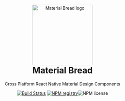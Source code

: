 <p align="center" style="margin-bottom: 0px !important;">
  <img width="200" src="https://avatars.githubusercontent.com/u/128695737?v=4" alt="Material Bread logo" align="center">
</p>
<h1 align="center" style="margin-top: 0px;">Material Bread</h1>

<p align="center" >Cross Platform React Native Material Design Components</p>

<div align="center" >

[![Build Status](https://img.shields.io/travis/codypearce/material-bread/master.svg?style=for-the-badge)](https://travis-ci.org/codypearce/material-bread) [![NPM registry](https://img.shields.io/npm/v/hardto-npm?style=for-the-badge)](https://www.npmjs.com/package/hardto-npm)![NPM license](https://img.shields.io/badge/license-mit-red.svg?style=for-the-badge)
